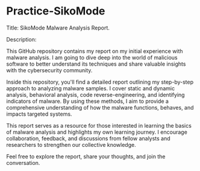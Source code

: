# Practice-SikoMode
Title: SikoMode Malware Analysis Report.

Description:

This GitHub repository contains my report on my initial experience with malware analysis. I am going to dive deep into the world of malicious software to better understand its techniques and share valuable insights with the cybersecurity community.

Inside this repository, you'll find a detailed report outlining my step-by-step approach to analyzing malware samples. I cover static and dynamic analysis, behavioral analysis, code reverse-engineering, and identifying indicators of malware. By using these methods, I aim to provide a comprehensive understanding of how the malware functions, behaves, and impacts targeted systems.

This report serves as a resource for those interested in learning the basics of malware analysis and highlights my own learning journey. I encourage collaboration, feedback, and discussions from fellow analysts and researchers to strengthen our collective knowledge.

Feel free to explore the report, share your thoughts, and join the conversation.
